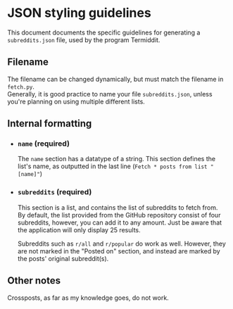 # JSON styling guidelines
This document documents the specific guidelines for generating a `subreddits.json` file, used by the program Termiddit.

## Filename
The filename can be changed dynamically, but must match the filename in `fetch.py`.  
Generally, it is good practice to name your file `subreddits.json`, unless you're planning on using multiple different lists.

## Internal formatting
- ### `name` (required)
    The `name` section has a datatype of a string. This section defines the list's name, as outputted in the last line (`Fetch * posts from list "[name]"`)

- ### `subreddits` (required)
    This section is a list, and contains the list of subreddits to fetch from.  
    By default, the list provided from the GitHub repository consist of four subreddits, however, you can add it to any amount. Just be aware that the application will only display 25 results.

    Subreddits such as `r/all` and `r/popular` do work as well. However, they are not marked in the "Posted on" section, and instead are marked by the posts' original subreddit(s).

## Other notes
Crossposts, as far as my knowledge goes, do not work.